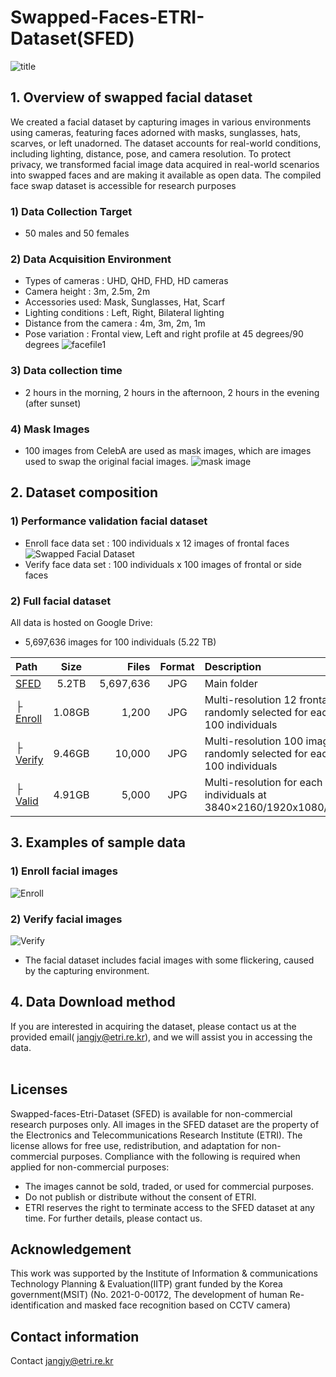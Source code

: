 # Swapped-Faces-ETRI-Dataset(SFED)
![title](https://github.com/EtriHRIFace/Face-Dataset/assets/149992598/c1b230e6-242c-4dd7-8bd5-ccd2b8d2e7ec)
<br>
## 1. Overview of swapped facial dataset 
  We created a facial dataset by capturing images in various environments using cameras, featuring faces adorned with masks, sunglasses, hats, scarves, or left unadorned. The dataset accounts for real-world conditions, including lighting, distance, pose, and camera resolution. To protect privacy, we transformed facial image data acquired in real-world scenarios into swapped faces and are making it available as open data. The compiled face swap dataset is accessible for research purposes
### 1) Data Collection Target
  * 50 males and 50 females
### 2) Data Acquisition Environment 
  * Types of cameras : UHD, QHD, FHD, HD cameras <br>
  * Camera height : 3m, 2.5m, 2m <br>
  * Accessories used: Mask, Sunglasses, Hat, Scarf <br>
  * Lighting conditions : Left, Right, Bilateral lighting <br>
  * Distance from the camera : 4m, 3m, 2m, 1m <br>
  * Pose variation : Frontal view, Left and right profile at 45 degrees/90 degrees
 ![facefile1](https://github.com/EtriHRIFace/Face-Dataset/assets/149992598/6776df9b-7bfa-42a9-8845-0d6be03af441)
### 3) Data collection time
 * 2 hours in the morning, 2 hours in the afternoon, 2 hours in the evening (after sunset)
### 4) Mask Images
 * 100 images from CelebA are used as mask images, which are images used to swap the original facial images.
![mask image](https://github.com/EtriHRIFace/Face-Dataset/assets/149992598/07c501e6-0f21-4be9-b717-291c1d159028)


## 2. Dataset composition
### 1) Performance validation facial dataset 
* Enroll face data set : 100 individuals x 12 images of frontal faces ![Swapped Facial Dataset](https://github.com/EtriHRIFace/Face-Dataset/wiki/Swapped-Facial-Images) <br>
* Verify face data set : 100 individuals x 100 images of frontal or side faces <br>
### 2) Full facial dataset  
All data is hosted on Google Drive:
* 5,697,636 images for 100 individuals (5.22 TB) 

| Path | Size | Files | Format | Description
| :---- | :---: | -----: | :-----: | :----------
|[SFED](https://drive.google.com/drive/u/0/folders/0AC6PJOIeh1ufUk9PVA) | 5.2TB|5,697,636 | JPG | Main folder
| &boxvr;&nbsp; [Enroll](https://drive.google.com/drive/u/0/folders/0AC6PJOIeh1ufUk9PVA) | 1.08GB|1,200 | JPG | Multi-resolution 12 frontal images are randomly selected for each of the 100 individuals
| &boxvr;&nbsp; [Verify](https://drive.google.com/file/d/1YJ4m6w6NkriC-ouGLoz6OCysNUIg5SuL/view?usp=sharing) | 9.46GB|10,000 | JPG | Multi-resolution 100 images are randomly selected for each of the 100 individuals
| &boxvr;&nbsp; [Valid](https://drive.google.com/drive/u/0/folders/0AC6PJOIeh1ufUk9PVA) | 4.91GB|5,000 | JPG | Multi-resolution for each of the 100 individuals at 3840×2160/1920x1080/2688x1520

 
## 3. Examples of sample data
### 1) Enroll facial images
![Enroll](https://github.com/EtriHRIFace/Face-Dataset/assets/149992598/04be50be-1d53-4814-8f50-5c68d470d6b5)
### 2) Verify facial images
![Verify](https://github.com/EtriHRIFace/Face-Dataset/assets/149992598/b678f427-a2c3-4add-b4c3-6a34296f3a05)
* The facial dataset includes facial images with some flickering, caused by the capturing environment.
## 4. Data Download method
If you are interested in acquiring the dataset, please contact us at the provided email( jangjy@etri.re.kr), and we will assist you in accessing the data. <br>
<br>

## Licenses
Swapped-faces-Etri-Dataset (SFED) is available for non-commercial research purposes only. All images in the SFED dataset are the property of the Electronics and Telecommunications Research Institute (ETRI). The license allows for free use, redistribution, and adaptation for non-commercial purposes. Compliance with the following is required when applied for non-commercial purposes:
* The images cannot be sold, traded, or used for commercial purposes.
* Do not publish or distribute without the consent of ETRI.
* ETRI reserves the right to terminate access to the SFED dataset at any time. For further details, please contact us.

## Acknowledgement
This work was supported by the Institute of Information & communications Technology Planning & Evaluation(IITP) grant funded by the Korea government(MSIT) (No. 2021-0-00172, The development of human Re-identification and masked face recognition based on CCTV camera)
<br>
## Contact information
Contact jangjy@etri.re.kr
